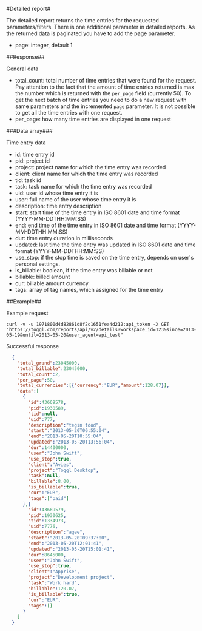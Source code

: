 #Detailed report#

The detailed report returns the time entries for the requested parameters/filters.
There is one additional parameter in detailed reports. As the returned data is paginated you have to add the page parameter.
* page: integer, default 1

##Response##

General data
* total_count: total number of time entries that were found for the request. Pay attention to the fact that the amount of time entries returned is max the number which is returned with the `per_page` field (currently 50). To get the next batch of time entries you need to do a new request with same parameters and the incremented `page` parameter. It is not possible to get all the time entries with one request.
* per_page: how many time entries are displayed in one request


###Data array###

Time entry data
* id: time entry id
* pid: project id
* project: project name for which the time entry was recorded
* client: client name for which the time entry was recorded
* tid: task id
* task: task name for which the time entry was recorded
* uid: user id whose time entry it is
* user: full name of the user whose time entry it is
* description: time entry description
* start: start time of the time entry in ISO 8601 date and time format (YYYY-MM-DDTHH:MM:SS)
* end: end time of the time entry in ISO 8601 date and time format (YYYY-MM-DDTHH:MM:SS)
* dur: time entry duration in milliseconds
* updated: last time the time entry was updated in ISO 8601 date and time format (YYYY-MM-DDTHH:MM:SS)
* use_stop: if the stop time is saved on the time entry, depends on user's personal settings.
* is_billable: boolean, if the time entry was billable or not
* billable: billed amount
* cur: billable amount currency
* tags: array of tag names, which assigned for the time entry

##Example##

Example request
```shell
curl -v -u 1971800d4d82861d8f2c1651fea4d212:api_token -X GET "https://toggl.com/reports/api/v2/details?workspace_id=123&since=2013-05-19&until=2013-05-20&user_agent=api_test"
```


Successful response
```json
  {
    "total_grand":23045000,
    "total_billable":23045000,
    "total_count":2,
    "per_page":50,
    "total_currencies":[{"currency":"EUR","amount":128.07}],
    "data":[
      {
        "id":43669578,
        "pid":1930589,
        "tid":null,
        "uid":777,
        "description":"tegin tööd",
        "start":"2013-05-20T06:55:04",
        "end":"2013-05-20T10:55:04",
        "updated":"2013-05-20T13:56:04",
        "dur":14400000,
        "user":"John Swift",
        "use_stop":true,
        "client":"Avies",
        "project":"Toggl Desktop",
        "task":null,
        "billable":8.00,
        "is_billable":true,
        "cur":"EUR",
        "tags":["paid"]
      },{
        "id":43669579,
        "pid":1930625,
        "tid":1334973,
        "uid":7776,
        "description":"agee",
        "start":"2013-05-20T09:37:00",
        "end":"2013-05-20T12:01:41",
        "updated":"2013-05-20T15:01:41",
        "dur":8645000,
        "user":"John Swift",
        "use_stop":true,
        "client":"Apprise",
        "project":"Development project",
        "task":"Work hard",
        "billable":120.07,
        "is_billable":true,
        "cur":"EUR",
        "tags":[]
      }
    ]
  }
```
